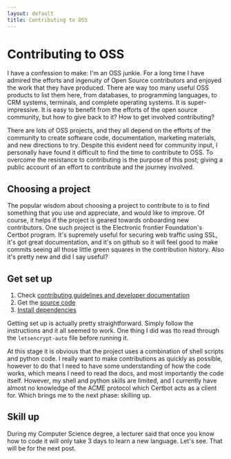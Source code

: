 ```yaml
---
layout: default
title: Contributing to OSS
---
```


# Contributing to OSS

I have a confession to make: I'm an OSS junkie. For a long time I have admired the efforts and ingenuity of Open Source contributors and enjoyed the work that they have produced. There are way too many useful OSS products to list them here, from databases, to programming languages, to CRM systems, terminals, and complete operating systems. It is super-impressive. It is easy to benefit from the efforts of the open source community, but how to give back to it? How to get involved contributing?

There are lots of OSS projects, and they all depend on the efforts of the community to create software code, documentation, marketing materials, and new directions to try. Despite this evident need for community input, I personally have found it difficult to find the time to contribute to OSS. To overcome the resistance to contributing is the purpose of this post; giving a public account of an effort to contribute and the journey involved.

## Choosing a project

The popular wisdom about choosing a project to contribute to is to find something that you use and appreciate, and would like to improve. Of course, it helps if the project is geared towards onboarding new contributors. One such project is the Electronic frontier Foundation's Certbot program. It's supremely useful for securing web traffic using SSL, it's got great documentation, and it's on github so it will feel good to make commits seeing all those little green squares in the contribution history. Also it's pretty new and did I say useful?

## Get set up

1. Check [contributing guidelines and developer documentation](https://certbot.eff.org/docs/contributing.html)
2. Get the [source code](https://github.com/certbot/certbot)
3. [Install dependencies](https://certbot.eff.org/docs/contributing.html#running-a-local-copy-of-the-client)

Getting set up is actually pretty straightforward. Simply follow the instructions and it all seemed to work. One thing I did was tto read through the `letsencrypt-auto` file before running it.

At this stage it is obvious that the project uses a combination of shell scripts and python code. I really want to make contributions as quickly as possible, however to do that I need to have some understanding of how the code works, which means I need to read the docs, and most importantly the code itself. However, my shell and python skills are limited, and I currently have almost no knowledge of the ACME protocol which Certbot acts as a client for. Which brings me to the next phase: skilling up.

## Skill up

During my Computer Science degree, a lecturer said that once you know how to code it will only take 3 days to learn a new language. Let's see. That will be for the next post.




